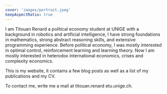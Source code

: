 ```yaml
---
cover: 'images/portrait.jpeg'
keepAspectRatio: true
---
```


I am Titouan Renard a political economy student at UNIGE with a background in robotics and artificial intelligence, I have strong foundations in mathematics, strong abstract reasoning skills, and extensive programming experience. Before political economy, I was mostly interested in optimal control, reinforcement learning and learning theory. Now I am mostly interested in heterodox international economics, crises and complexity economics.

This is my website, it contains a few blog posts as well as a list of my publications and my CV.

To contact me, write me a mail at titouan.renard <at> etu.unige.ch.